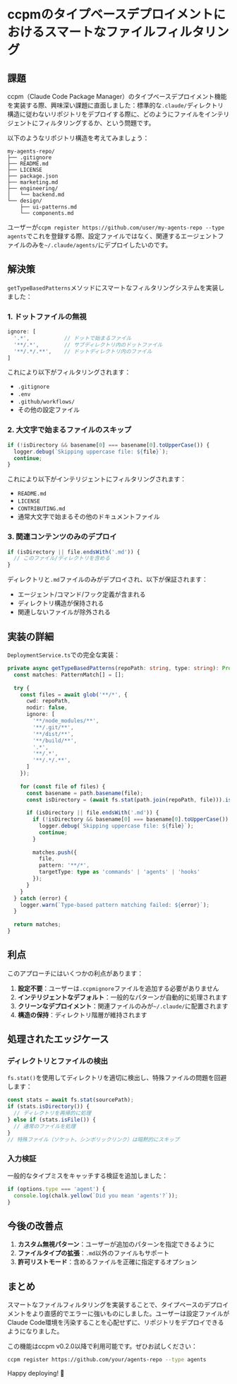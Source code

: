 # ccpmのタイプベースデプロイメントにおけるスマートなファイルフィルタリング

## 課題

ccpm（Claude Code Package Manager）のタイプベースデプロイメント機能を実装する際、興味深い課題に直面しました：標準的な`.claude/`ディレクトリ構造に従わないリポジトリをデプロイする際に、どのようにファイルをインテリジェントにフィルタリングするか、という問題です。

以下のようなリポジトリ構造を考えてみましょう：
```
my-agents-repo/
├── .gitignore
├── README.md
├── LICENSE
├── package.json
├── marketing.md
├── engineering/
│   └── backend.md
└── design/
    ├── ui-patterns.md
    └── components.md
```

ユーザーが`ccpm register https://github.com/user/my-agents-repo --type agents`でこれを登録する際、設定ファイルではなく、関連するエージェントファイルのみを`~/.claude/agents/`にデプロイしたいのです。

## 解決策

`getTypeBasedPatterns`メソッドにスマートなフィルタリングシステムを実装しました：

### 1. ドットファイルの無視
```javascript
ignore: [
  '.*',           // ドットで始まるファイル
  '**/.*',        // サブディレクトリ内のドットファイル
  '**/.*/.**',    // ドットディレクトリ内のファイル
]
```

これにより以下がフィルタリングされます：
- `.gitignore`
- `.env`
- `.github/workflows/`
- その他の設定ファイル

### 2. 大文字で始まるファイルのスキップ
```javascript
if (!isDirectory && basename[0] === basename[0].toUpperCase()) {
  logger.debug(`Skipping uppercase file: ${file}`);
  continue;
}
```

これにより以下がインテリジェントにフィルタリングされます：
- `README.md`
- `LICENSE`
- `CONTRIBUTING.md`
- 通常大文字で始まるその他のドキュメントファイル

### 3. 関連コンテンツのみのデプロイ
```javascript
if (isDirectory || file.endsWith('.md')) {
  // このファイル/ディレクトリを含める
}
```

ディレクトリと`.md`ファイルのみがデプロイされ、以下が保証されます：
- エージェント/コマンド/フック定義が含まれる
- ディレクトリ構造が保持される
- 関連しないファイルが除外される

## 実装の詳細

`DeploymentService.ts`での完全な実装：

```typescript
private async getTypeBasedPatterns(repoPath: string, type: string): Promise<PatternMatch[]> {
  const matches: PatternMatch[] = [];
  
  try {
    const files = await glob('**/*', {
      cwd: repoPath,
      nodir: false,
      ignore: [
        '**/node_modules/**', 
        '**/.git/**', 
        '**/dist/**', 
        '**/build/**',
        '.*',
        '**/.*',
        '**/.*/.**',
      ]
    });
    
    for (const file of files) {
      const basename = path.basename(file);
      const isDirectory = (await fs.stat(path.join(repoPath, file))).isDirectory();
      
      if (isDirectory || file.endsWith('.md')) {
        if (!isDirectory && basename[0] === basename[0].toUpperCase()) {
          logger.debug(`Skipping uppercase file: ${file}`);
          continue;
        }
        
        matches.push({
          file,
          pattern: '**/*',
          targetType: type as 'commands' | 'agents' | 'hooks'
        });
      }
    }
  } catch (error) {
    logger.warn(`Type-based pattern matching failed: ${error}`);
  }
  
  return matches;
}
```

## 利点

このアプローチにはいくつかの利点があります：

1. **設定不要**：ユーザーは`.ccpmignore`ファイルを追加する必要がありません
2. **インテリジェントなデフォルト**：一般的なパターンが自動的に処理されます
3. **クリーンなデプロイメント**：関連ファイルのみが`~/.claude/`に配置されます
4. **構造の保持**：ディレクトリ階層が維持されます

## 処理されたエッジケース

### ディレクトリとファイルの検出
`fs.stat()`を使用してディレクトリを適切に検出し、特殊ファイルの問題を回避します：

```typescript
const stats = await fs.stat(sourcePath);
if (stats.isDirectory()) {
  // ディレクトリを再帰的に処理
} else if (stats.isFile()) {
  // 通常のファイルを処理
}
// 特殊ファイル（ソケット、シンボリックリンク）は暗黙的にスキップ
```

### 入力検証
一般的なタイプミスをキャッチする検証を追加しました：

```typescript
if (options.type === 'agent') {
  console.log(chalk.yellow(`Did you mean 'agents'?`));
}
```

## 今後の改善点

1. **カスタム無視パターン**：ユーザーが追加のパターンを指定できるように
2. **ファイルタイプの拡張**：`.md`以外のファイルもサポート
3. **許可リストモード**：含めるファイルを正確に指定するオプション

## まとめ

スマートなファイルフィルタリングを実装することで、タイプベースのデプロイメントをより直感的でエラーに強いものにしました。ユーザーは設定ファイルがClaude Code環境を汚染することを心配せずに、リポジトリをデプロイできるようになりました。

この機能はccpm v0.2.0以降で利用可能です。ぜひお試しください：

```bash
ccpm register https://github.com/your/agents-repo --type agents
```

Happy deploying! 🚀